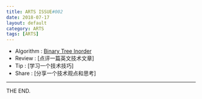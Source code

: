 ```yaml
---
title: ARTS ISSUE#002
date: 2018-07-17
layout: default
category: ARTS
tags: [ARTS]
---
```


- Algorithm : [Binary Tree Inorder](/2018/07/17/2018-07-17-ARTS_ISSUE_002_a)
- Review : [点评一篇英文技术文章]
- Tip : [学习一个技术技巧]
- Share : [分享一个技术观点和思考]

- - -
THE END.
